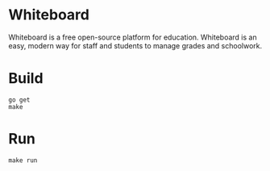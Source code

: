 # Whiteboard
Whiteboard is a free open-source platform for education. Whiteboard is an easy, modern way for staff and students to manage grades and schoolwork.

# Build
```
go get
make
```

# Run
```
make run
```
